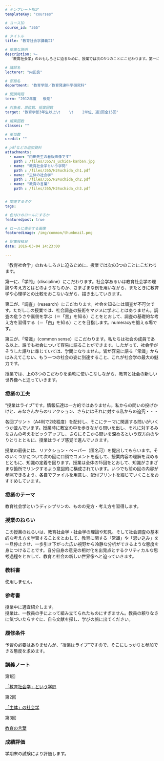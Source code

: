 ```yaml
---
# テンプレート指定
templateKey: "courses"

# コースID
course_id: "365"

# タイトル
title: "教育社会学講義II"

# 簡単な説明
description: >-
  「教育社会学」のおもしろさに迫るために、授業では次の3つのことにこだわります。第一に、「学問」（discipline）にこだわります。社会学あるいは教育社会学の理論や考え方とはどのようなものか、さ...

# 講師名
lecturer: "内田良"

# 部局名
department: "教育学部／教育発達科学研究科"

# 開講時限
term: "2012年度	後期"

# 対象者、単位数、授業回数
target: "教育学部3年生以上\t    \t    2単位、週1回全15回"

# 授業回数
classes: ""

# 単位数
credit: ""

# pdfなどの追加資料
attachments: 
  - name: "内田先生の看板画像です" 
    path : /files/365/s_uchida-kanban.jpg
  - name: "教育社会学という学問" 
    path : /files/365/H24uchida_ch1.pdf
  - name: "主体の社会学" 
    path : /files/365/H24uchida_ch2.pdf
  - name: "教育の言葉" 
    path : /files/365/H24uchida_ch3.pdf


# 関連するタグ
tags:

# 色付けのロールにするか
featuredpost: true

# ロールに表示する画像
featuredimage: /img/common/thumbnail.png

# 記事投稿日
date: 2016-03-04 14:23:00

---
```

「教育社会学」のおもしろさに迫るために、授業では次の3つのことにこだわります。

第一に、「学問」（discipline）にこだわります。社会学あるいは教育社会学の理論や考え方とはどのようなものか、さまざまな例を用いながら、またときに教育学や心理学との比較をおこないながら、描き出していきます。

第二が、「調査」（research）にこだわります。社会を知るには調査が不可欠です。ただしこの授業では、社会調査の技術をマジメに学ぶことはありません。調査の危うさや裏側を学ぶ（＝「黒」を知る）ことをとおして、調査の基礎的な考え方を習得する（＝「白」を知る）ことを目指します。numeracyを鍛える場です。

第三が、「常識」（common sense）にこだわります。私たちは社会の成員である以上、誰でも社会について容易に語ることができます。したがって、社会学がそうした語りに準じていては、学問になりません。皆が容易に語る「常識」からはみえてこない、もう一つの社会の姿に到達すること、これが社会学の最大の魅力です。

授業では、上の3つのこだわりを柔軟に使いこなしながら、教育と社会の新しい世界像へと迫っていきます。
### 授業の工夫

“授業はライブ”です。情報伝達は一方的ではありません。私からの問いの投げかけと、みなさんからのリアクション、さらにはそれに対する私からの追究・・・

各回プリント（A4判で2枚程度）を配付し、そこにテーマに関連する問いがいくつか並んでいます。授業時に教室の中を歩きながら問いを出し、それに対するみなさんの考えをピックアップし、さらにそこから問いを深めるという双方向のやりとりとともに、授業はライブ感覚で進んでいきます。

授業の最後には、リアクション・ペーパー（匿名可）を提出してもらいます。そのいくつかについて次の回に口頭でコメントを返して、授業内容の理解を深めるとともに、知識の定着を図ります。授業は全体の15回をとおして、知識がさまざまな箇所でリンクするよう意図的に構成されています。いつでも前の回の内容が参照できるよう、各自でファイルを用意し、配付プリントを綴じていくことをおすすめしています。

### 授業のテーマ

教育社会学というディシプリンの、ものの見方・考え方を習得します。

### 授業のねらい

この授業のねらいは、教育社会学・社会学の理論や知見、そして社会調査の基本的な考え方を学習することをとおして、教育に関する「常識」や「思い込み」を一旦停止させ、一歩引き下がった広い視野から冷静な分析ができるような態度を身につけることです。自分自身の意見の相対化を出発点とするクリティカルな思考過程をとおして、教育と社会の新しい世界像へと迫っていきます。

### 教科書

使用しません。

### 参考書

授業中に適宜紹介します。  
授業は、一教員の手によって組み立てられたものにすぎません。教員の頼りなさに気づいたらすぐに、自ら文献を探し、学びの旅に出てください。

### 履修条件

予習の必要はありませんが、“授業はライブ”ですので、そこにしっかりと参加できる態度を求めます。

### 講義ノート

第1回


[「教育社会学」という学問](/files/365/H24uchida_ch1.pdf) 

第2回


[「主体」の社会学](/files/365/H24uchida_ch2.pdf) 

第3回


[教育の言葉](/files/365/H24uchida_ch3.pdf) 

### 成績評価

学期末の試験により評価します。
